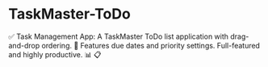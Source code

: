 # TaskMaster-ToDo
✅ Task Management App: A TaskMaster ToDo list application with drag-and-drop ordering. 📝 Features due dates and priority settings. Full-featured and highly productive. 📊 📋
